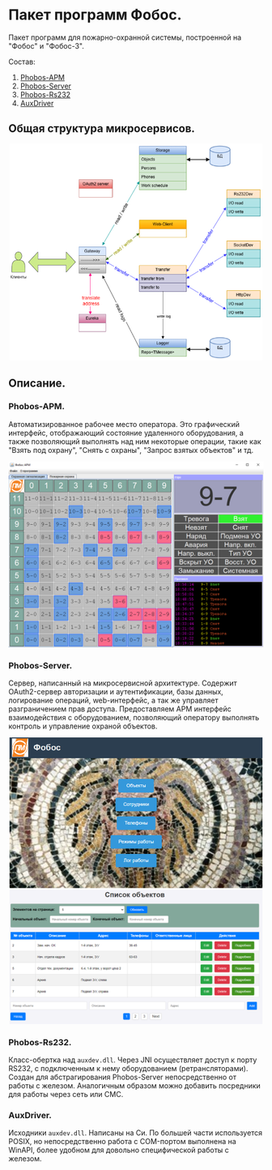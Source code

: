 # Пакет программ Фобос.

Пакет программ для пожарно-охранной системы, построенной на "Фобос" и "Фобос-3".

Состав:
1. [Phobos-APM](https://github.com/phobos-security-packet/Phobos-APM)
2. [Phobos-Server](https://github.com/phobos-security-packet/Phobos-Server)
3. [Phobos-Rs232](https://github.com/phobos-security-packet/Phobos-Rs232)
4. [AuxDriver](https://github.com/phobos-security-packet/AuxDriver)

## Общая структура микросервисов.
<p align="center">
  <img src="../pics/%D0%A1%D1%85%D0%B5%D0%BC%D0%B0%20%D0%BC%D0%B8%D0%BA%D1%80%D0%BE%D1%81%D0%B5%D1%80%D0%B2%D0%B8%D1%81%D0%BE%D0%B2.png" width="500"/>
</p>

## Описание.

### Phobos-APM.
Автоматизированное рабочее место оператора. Это графический интерфейс, отображающий состояние удаленного оборудования, а также позволяющий выполнять над ним некоторые операции, такие как "Взять под охрану", "Снять с охраны", "Запрос взятых объектов" и тд.

<img src="../pics/APM.png" width="600"/>

### Phobos-Server.
Сервер, написанный на микросервисной архитектуре. Содержит OAuth2-сервер авторизации и аутентификации, базы данных, логирование операций, web-интерфейс, а так же управляет разграничением прав доступа. Предоставляем АРМ интерфейс взаимодействия с оборудованием, позволяющий оператору выполнять контроль и управление охраной объектов.

<p align="center">
  <img src="../pics/main.png" width="500"/>
  <img src="../pics/objects.png" width="500"/>
</p>

### Phobos-Rs232.
Класс-обертка над `auxdev.dll`. Через JNI осуществляет доступ к порту RS232, с подключенным к нему оборудованием (ретрансляторами). 
Создан для абстрагирования Phobos-Server непосредственно от работы с железом. Аналогичным образом можно добавить посредники для работы через сеть или СМС.

### AuxDriver.
Исходники `auxdev.dll`. Написаны на Си. По большей части используется POSIX, но непосредственно работа с COM-портом выполнена на WinAPI, более удобном для довольно специфической работы с железом. 
